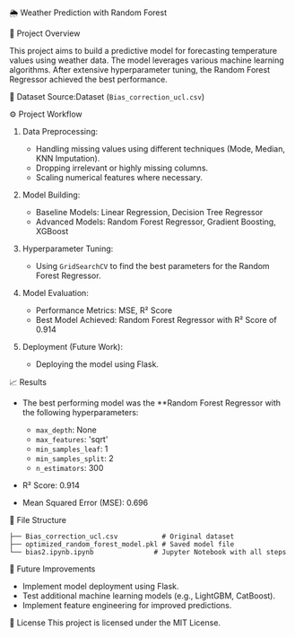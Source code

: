 🌦 Weather Prediction with Random Forest

📌 Project Overview

This project aims to build a predictive model for forecasting temperature values using weather data. The model leverages various machine learning algorithms.
After extensive hyperparameter tuning, the Random Forest Regressor achieved the best performance.

 📁 Dataset
 Source:Dataset (`Bias_correction_ucl.csv`) 


⚙️ Project Workflow
1. Data Preprocessing:
   - Handling missing values using different techniques (Mode, Median, KNN Imputation).
   - Dropping irrelevant or highly missing columns.
   - Scaling numerical features where necessary.

2. Model Building:
   - Baseline Models: Linear Regression, Decision Tree Regressor
   - Advanced Models: Random Forest Regressor, Gradient Boosting, XGBoost

3. Hyperparameter Tuning:
   - Using `GridSearchCV` to find the best parameters for the Random Forest Regressor.

4. Model Evaluation:
   - Performance Metrics: MSE, R² Score
   - Best Model Achieved: Random Forest Regressor with R² Score of 0.914

5. Deployment (Future Work):
   - Deploying the model using Flask.

 📈 Results
- The best performing model was the **Random Forest Regressor with the following hyperparameters:
  - `max_depth`: None
  - `max_features`: 'sqrt'
  - `min_samples_leaf`: 1
  - `min_samples_split`: 2
  - `n_estimators`: 300

- R² Score: 0.914
- Mean Squared Error (MSE): 0.696

 📂 File Structure
```
├── Bias_correction_ucl.csv           # Original dataset
├── optimized_random_forest_model.pkl # Saved model file
└── bias2.ipynb.ipynb               # Jupyter Notebook with all steps
```



📌 Future Improvements
- Implement model deployment using Flask.
- Test additional machine learning models (e.g., LightGBM, CatBoost).
- Implement feature engineering for improved predictions.

 📄 License
This project is licensed under the MIT License.



